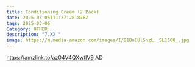 ```yaml
---
title: Conditioning Cream (2 Pack)
date: 2025-03-05T11:37:28.876Z
tags: 2025-03-06
Category: OTHER
description: "7.XX "
image: https://m.media-amazon.com/images/I/81BoIUl5nzL._SL1500_.jpg
---
```

https://amzlink.to/az04V4QXwtlV9   AD
